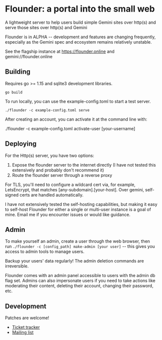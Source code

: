 # Flounder: a portal into the small web 

A lightweight server to help users build simple Gemini sites over http(s) and serve those sites over http(s) and Gemini

Flounder is in ALPHA -- development and features are changing frequently, especially as the Gemini spec and ecosystem remains relatively unstable.

See the flagship instance at https://flounder.online and gemini://flounder.online

## Building

Requires go >= 1.15 and sqlite3 development libraries.

`go build`

To run locally, you can use the example-config.toml to start a test server. 

`./flounder -c example-config.toml serve`

After creating an account, you can activate it at the command line with:

./flounder -c example-config.toml activate-user [your-username]

## Deploying

For the Http(s) server, you have two options:

1. Expose the flounder server to the internet directly (I have not tested this extensively and probably don't recommend it)
2. Route the flounder server through a reverse proxy

For TLS, you'll need to configure a wildcard cert via, for example, LetsEncrypt, that matches [any-subdomain].[your-host]. Over gemini, self-signed certs are handled automatically.

I have not extensively tested the self-hosting capabilities, but making it easy to self-host Flounder for either a single or multi-user instance is a goal of mine. Email me if you encounter issues or would like guidance.

## Admin

To make yourself an admin, create a user through the web browser, then run `./flounder -c [config_path] make-admin [your user]` -- this gives you access to admin tools to manage users.

Backup your users' data regularly! The admin deletion commands are irreversible.

Flounder comes with an admin panel accessible to users with the admin db flag set. Admins can also impersonate users if you need to take actions like moderating their content, deleting their account, changing their password, etc.

## Development

Patches are welcome!

* [Ticket tracker](https://todo.sr.ht/~alexwennerberg/flounder)
* [Mailing list](https://lists.sr.ht/~alexwennerberg/flounder-discuss)
